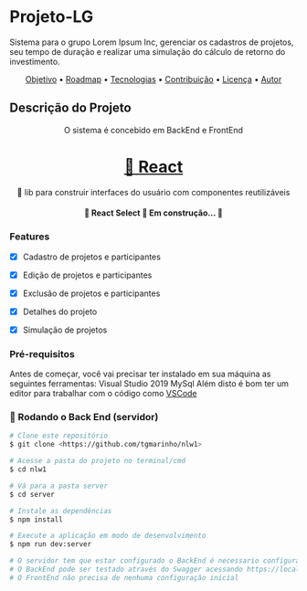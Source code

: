 # Projeto-LG
Sistema para o grupo Lorem Ipsum Inc, gerenciar os cadastros de projetos, seu tempo de duração e realizar uma simulação do cálculo de retorno do investimento.
<p align="center">
 <a href="#objetivo">Objetivo</a> •
 <a href="#roadmap">Roadmap</a> • 
 <a href="#tecnologias">Tecnologias</a> • 
 <a href="#contribuicao">Contribuição</a> • 
 <a href="#licenc-a">Licença</a> • 
 <a href="#autor">Autor</a>
</p>


## Descrição do Projeto
<p align="center">O sistema é concebido em BackEnd e FrontEnd</p>
<h1 align="center">
    <a href="https://pt-br.reactjs.org/">🔗 React</a>
</h1>
<p align="center">🚀 lib para construir interfaces do usuário com componentes reutilizáveis</p>
<h4 align="center"> 
	🚧  React Select 🚀 Em construção...  🚧
</h4>

### Features

- [x] Cadastro de projetos e participantes
- [x] Edição de projetos e participantes
- [x] Exclusão de projetos e participantes
- [x] Detalhes do projeto
- [x] Simulação de projetos


### Pré-requisitos

Antes de começar, você vai precisar ter instalado em sua máquina as seguintes ferramentas:
Visual Studio 2019
MySql 
Além disto é bom ter um editor para trabalhar com o código como [VSCode](https://code.visualstudio.com/)

### 🎲 Rodando o Back End (servidor)

```bash
# Clone este repositório
$ git clone <https://github.com/tgmarinho/nlw1>

# Acesse a pasta do projeto no terminal/cmd
$ cd nlw1

# Vá para a pasta server
$ cd server

# Instale as dependências
$ npm install

# Execute a aplicação em modo de desenvolvimento
$ npm run dev:server

# O servidor tem que estar configurado o BackEnd é necessario configurar o Localhost- acesse <https://localhost:44394/>
# O BackEnd pode ser testado através do Swagger acessando https://localhost:44394/swagger/index.html
# O FrontEnd não precisa de nenhuma configuração inicial
```
